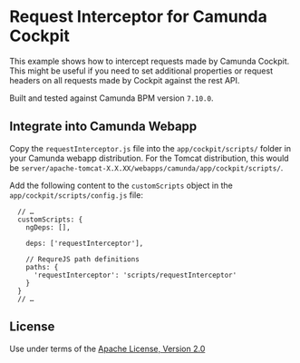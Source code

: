 Request Interceptor for Camunda Cockpit
=================================

This example shows how to intercept requests made by Camunda Cockpit. This might be useful if you need to set additional properties or request headers on all requests made by Cockpit against the rest API.

Built and tested against Camunda BPM version `7.10.0`.


Integrate into Camunda Webapp
-----------------------------

Copy the `requestInterceptor.js` file into the `app/cockpit/scripts/` folder in your Camunda webapp distribution. For the Tomcat distribution, this would be `server/apache-tomcat-X.X.XX/webapps/camunda/app/cockpit/scripts/`.

Add the following content to the `customScripts` object in the `app/cockpit/scripts/config.js` file:

```
  // …
  customScripts: {
    ngDeps: [],

    deps: ['requestInterceptor'],

    // RequreJS path definitions
    paths: {
      'requestInterceptor': 'scripts/requestInterceptor'
    }
  }
  // …
```

License
-------

Use under terms of the [Apache License, Version 2.0](http://www.apache.org/licenses/LICENSE-2.0)
